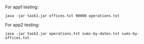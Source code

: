For app1 testing:
```
java -jar task1.jar offices.txt 90000 operations.txt
```
For app2 testing:
```
java -jar task2.jar operations.txt sums-by-dates.txt sums-by-offices.txt
```
